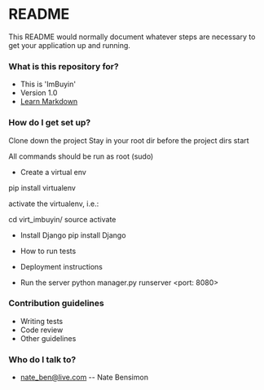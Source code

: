 # README #

This README would normally document whatever steps are necessary to get your application up and running.

### What is this repository for? ###

* This is 'ImBuyin'
* Version 1.0
* [Learn Markdown](https://bitbucket.org/tutorials/markdowndemo)

### How do I get set up? ###

Clone down the project
Stay in your root dir before the project dirs start

All commands should be run as root (sudo)

* Create a virtual env

pip install virtualenv

activate the virtualenv, i.e.:

cd virt_imbuyin/
source activate

* Install Django
pip install Django

* How to run tests
* Deployment instructions
* Run the server
python manager.py runserver <port: 8080> 

### Contribution guidelines ###

* Writing tests
* Code review
* Other guidelines

### Who do I talk to? ###

* nate_ben@live.com -- Nate Bensimon
